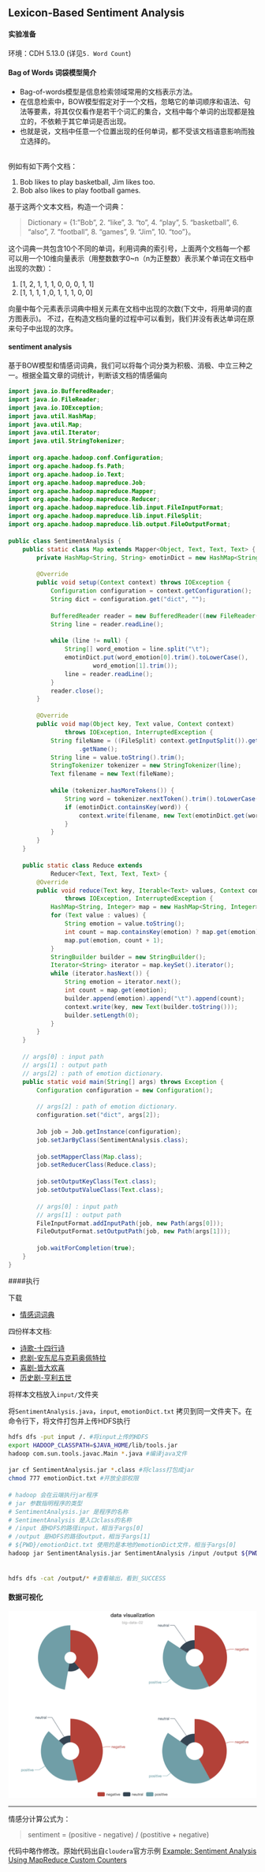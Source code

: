 ## Lexicon-Based Sentiment Analysis

#### 实验准备
环境：CDH 5.13.0 (详见`5. Word Count`)

#### Bag of Words 词袋模型简介

+ Bag-of-words模型是信息检索领域常用的文档表示方法。
+ 在信息检索中，BOW模型假定对于一个文档，忽略它的单词顺序和语法、句法等要素，将其仅仅看作是若干个词汇的集合，文档中每个单词的出现都是独立的，不依赖于其它单词是否出现。
+ 也就是说，文档中任意一个位置出现的任何单词，都不受该文档语意影响而独立选择的。

<br>
例如有如下两个文档：

1. Bob likes to play basketball, Jim likes too.
2. Bob also likes to play football games.

基于这两个文本文档，构造一个词典：
> Dictionary = {1:”Bob”, 2. “like”, 3. “to”, 4. “play”, 5. “basketball”, 6. “also”, 7. “football”, 8. “games”, 9. “Jim”, 10. “too”}。

这个词典一共包含10个不同的单词，利用词典的索引号，上面两个文档每一个都可以用一个10维向量表示（用整数数字0~n（n为正整数）表示某个单词在文档中出现的次数）：

1. [1, 2, 1, 1, 1, 0, 0, 0, 1, 1]
2. [1, 1, 1, 1 ,0, 1, 1, 1, 0, 0]

向量中每个元素表示词典中相关元素在文档中出现的次数(下文中，将用单词的直方图表示)。
不过，在构造文档向量的过程中可以看到，我们并没有表达单词在原来句子中出现的次序。

#### sentiment analysis
基于BOW模型和情感词词典，我们可以将每个词分类为积极、消极、中立三种之一。根据全篇文章的词统计，判断该文档的情感偏向

```java
import java.io.BufferedReader;
import java.io.FileReader;
import java.io.IOException;
import java.util.HashMap;
import java.util.Map;
import java.util.Iterator;
import java.util.StringTokenizer;

import org.apache.hadoop.conf.Configuration;
import org.apache.hadoop.fs.Path;
import org.apache.hadoop.io.Text;
import org.apache.hadoop.mapreduce.Job;
import org.apache.hadoop.mapreduce.Mapper;
import org.apache.hadoop.mapreduce.Reducer;
import org.apache.hadoop.mapreduce.lib.input.FileInputFormat;
import org.apache.hadoop.mapreduce.lib.input.FileSplit;
import org.apache.hadoop.mapreduce.lib.output.FileOutputFormat;

public class SentimentAnalysis {
	public static class Map extends Mapper<Object, Text, Text, Text> {
		private HashMap<String, String> emotinDict = new HashMap<String, String>();

		@Override
		public void setup(Context context) throws IOException {
			Configuration configuration = context.getConfiguration();
			String dict = configuration.get("dict", "");

			BufferedReader reader = new BufferedReader((new FileReader(dict)));
			String line = reader.readLine();

			while (line != null) {
				String[] word_emotion = line.split("\t");
				emotinDict.put(word_emotion[0].trim().toLowerCase(),
						word_emotion[1].trim());
				line = reader.readLine();
			}
			reader.close();
		}

		@Override
		public void map(Object key, Text value, Context context)
				throws IOException, InterruptedException {
			String fileName = ((FileSplit) context.getInputSplit()).getPath()
					.getName();
			String line = value.toString().trim();
			StringTokenizer tokenizer = new StringTokenizer(line);
			Text filename = new Text(fileName);

			while (tokenizer.hasMoreTokens()) {
				String word = tokenizer.nextToken().trim().toLowerCase();
				if (emotinDict.containsKey(word)) {
					context.write(filename, new Text(emotinDict.get(word)));
				}
			}
		}
	}

	public static class Reduce extends
			Reducer<Text, Text, Text, Text> {
		@Override
		public void reduce(Text key, Iterable<Text> values, Context context)
				throws IOException, InterruptedException {
			HashMap<String, Integer> map = new HashMap<String, Integer>();
			for (Text value : values) {
				String emotion = value.toString();
				int count = map.containsKey(emotion) ? map.get(emotion) : 0;
				map.put(emotion, count + 1);
			}
			StringBuilder builder = new StringBuilder();
			Iterator<String> iterator = map.keySet().iterator();
			while (iterator.hasNext()) {
				String emotion = iterator.next();
				int count = map.get(emotion);
				builder.append(emotion).append("\t").append(count);
				context.write(key, new Text(builder.toString()));
				builder.setLength(0);
			}
		}
	}

	// args[0] : input path
	// args[1] : output path
	// args[2] : path of emotion dictionary.
	public static void main(String[] args) throws Exception {
		Configuration configuration = new Configuration();

		// args[2] : path of emotion dictionary.
		configuration.set("dict", args[2]);

		Job job = Job.getInstance(configuration);
		job.setJarByClass(SentimentAnalysis.class);

		job.setMapperClass(Map.class);
		job.setReducerClass(Reduce.class);

		job.setOutputKeyClass(Text.class);
		job.setOutputValueClass(Text.class);

		// args[0] : input path
		// args[1] : output path
		FileInputFormat.addInputPath(job, new Path(args[0]));
		FileOutputFormat.setOutputPath(job, new Path(args[1]));

		job.waitForCompletion(true);
	}
}
```

####执行

下载
+ [情感词词典](https://raw.githubusercontent.com/ZhangShiqiu1993/notes/master/cloud/7.%20%E6%83%85%E6%84%9F%E8%AF%8D%E5%88%86%E6%9E%90/assets/emotionDict.txt)

四份样本文档:
+ [诗歌-十四行诗](https://raw.githubusercontent.com/ZhangShiqiu1993/notes/master/cloud/7.%20%E6%83%85%E6%84%9F%E8%AF%8D%E5%88%86%E6%9E%90/assets/input/poems)
+ [悲剧-安东尼与克莉奥佩特拉](https://raw.githubusercontent.com/ZhangShiqiu1993/notes/master/cloud/7.%20%E6%83%85%E6%84%9F%E8%AF%8D%E5%88%86%E6%9E%90/assets/input/tragedies)
+ [喜剧-皆大欢喜](https://raw.githubusercontent.com/ZhangShiqiu1993/notes/master/cloud/7.%20%E6%83%85%E6%84%9F%E8%AF%8D%E5%88%86%E6%9E%90/assets/input/comedies)
+ [历史剧-亨利五世](https://raw.githubusercontent.com/ZhangShiqiu1993/notes/master/cloud/7.%20%E6%83%85%E6%84%9F%E8%AF%8D%E5%88%86%E6%9E%90/assets/input/histories)

将样本文档放入`input/`文件夹

将`SentimentAnalysis.java`，`input`, `emotionDict.txt` 拷贝到同一文件夹下。在命令行下，将文件打包并上传HDFS执行
```bash
hdfs dfs -put input /. #将input上传的HDFS
export HADOOP_CLASSPATH=$JAVA_HOME/lib/tools.jar
hadoop com.sun.tools.javac.Main *.java #编译java文件

jar cf SentimentAnalysis.jar *.class #将class打包成jar
chmod 777 emotionDict.txt #开放全部权限

# hadoop 会在云端执行jar程序
# jar 参数指明程序的类型
# SentimentAnalysis.jar 是程序的名称
# SentimentAnalysis 是入口class的名称
# /input 是HDFS的路径input，相当于args[0]
# /output 是HDFS的路径output，相当于args[1]
# ${PWD}/emotionDict.txt 使用的是本地的emotionDict文件，相当于args[0]
hadoop jar SentimentAnalysis.jar SentimentAnalysis /input /output ${PWD}/emotionDict.txt #用hadoop执行jar


hdfs dfs -cat /output/* #查看输出，看到_SUCCESS
```

#### 数据可视化

![](https://github.com/ZhangShiqiu1993/notes/raw/master/cloud/7.%20%E6%83%85%E6%84%9F%E8%AF%8D%E5%88%86%E6%9E%90/assets/1.png)

---
情感分计算公式为：

> sentiment = (positive - negative) / (postitive + negative)

代码中略作修改。原始代码出自`cloudera`官方示例 [Example: Sentiment Analysis Using MapReduce Custom Counters](https://www.cloudera.com/documentation/other/tutorial/CDH5/topics/ht_example_4_sentiment_analysis.html.)